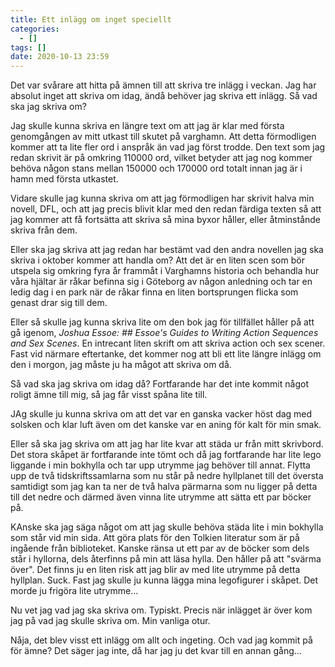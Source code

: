 ```yaml
---
title: Ett inlägg om inget speciellt
categories:
  - []
tags: []
date: 2020-10-13 23:59
---
```


Det var svårare att hitta på ämnen till att skriva tre inlägg i veckan. Jag har absolut inget att skriva om idag, ändå behöver jag skriva ett inlägg. Så vad ska jag skriva om?

Jag skulle kunna skriva en längre text om att jag är klar med första genomgången av mitt utkast till skutet på varghamn. Att detta förmodligen kommer att ta lite fler ord i anspråk än vad jag först trodde. Den text som jag redan skrivit är på omkring 110000 ord, vilket betyder att jag nog kommer behöva någon stans mellan 150000 och 170000 ord totalt innan jag är  i hamn med första utkastet.

Vidare skulle jag kunna skriva om att jag förmodligen har skrivit halva min novell, DFL, och att jag precis blivit klar med den redan färdiga texten så att jag kommer att få fortsätta att skriva så mina byxor håller, eller åtminstånde skriva från dem.

Eller ska jag skriva att jag redan har bestämt vad den andra novellen jag ska skriva i oktober kommer att handla om? Att det är en liten scen som bör utspela sig omkring fyra år frammåt i Varghamns historia och behandla hur våra hjältar är råkar befinna sig i Göteborg av någon anledning och tar en ledig dag i en park när de råkar finna en liten bortsprungen flicka som genast drar sig till dem.

Eller så skulle jag kunna skriva lite om den bok jag för tillfället håller på att gå igenom, *Joshua Essoe: ## Essoe's Guides to Writing Action Sequences and Sex Scenes*. En intrecant liten skrift om att skriva action och sex scener. Fast vid närmare eftertanke, det kommer nog att bli ett lite längre inlägg om den i morgon, jag måste ju ha mågot att skriva om då.

Så vad ska jag skriva om idag då? Fortfarande har det inte kommit något roligt ämne till mig, så jag får visst spåna lite till.

JAg skulle ju kunna skriva om att det var en ganska vacker höst dag med solsken och klar luft även om det kanske var en aning för kalt för min smak.

Eller så ska jag skriva om att jag har lite kvar att städa ur från mitt skrivbord. Det stora skåpet är fortfarande inte tömt och då jag fortfarande har lite lego liggande i min bokhylla och tar upp utrymme jag behöver till annat. Flytta upp de två tidskriftssamlarna som nu står på nedre hyllplanet till det översta samtidigt som jag kan ta ner de två halva pärmarna som nu ligger på detta till det nedre och därmed även vinna lite utrymme att sätta ett par böcker på.

KAnske ska jag säga något om att jag skulle behöva städa lite i min bokhylla som står vid min sida. Att göra plats för den Tolkien literatur som är på ingående från biblioteket. Kanske ränsa ut ett par av de böcker som dels står i hyllorna, dels återfinns på min att läsa hylla. Den håller på att "svärma över". Det finns ju en liten risk att jag blir av med lite utrymme på detta hyllplan. Suck. Fast jag skulle ju kunna lägga mina legofigurer i skåpet. Det morde ju frigöra lite utrymme... 

Nu vet jag vad jag ska skriva om. Typiskt. Precis när inlägget är över kom jag på vad jag skulle skriva om. Min vanliga otur.

Nåja, det blev visst ett inlägg om allt och ingeting. Och vad jag kommit på för ämne? Det säger jag inte, då har jag ju det kvar till en annan gång...